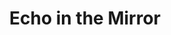 ---
title: "Echo in the Mirror"
thumbnail: "img/projects/Echo_In_The_Mirror/thumbnail.png"
video-embed: "https://www.youtube.com/embed/3_RlV9PrQlA"
team: ["Dan Ngo", "Evie Chen", "Mari Hayashi", "Rotem Werner", "Noah"]
email: "dngo024@ucr.edu"
platforms: ["PC"]
description: "Join Dwai on an adventure to save the people of the forest!"
recruiting: [ ]
tags: ["2D", "rpg", "completed"]
school-year: 2017
quarter-start-end: ""
download-link: "https://drive.google.com/file/d/19z-mpKCXfAwERomq7mvofuSjF_IkGFvH/view?usp=sharing"
---